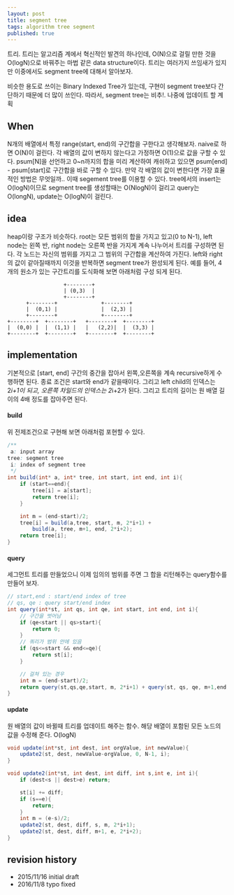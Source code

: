 ```yaml
---
layout: post
title: segment tree
tags: algorithm tree segment
published: true
---
```



트리. 트리는 알고리즘 계에서 혁신적인 발견의 하나인데, O(N)으로 걸릴 만한 것을 O(logN)으로 바꿔주는 마법 같은 data structure이다. 트리는 여러가지 쓰임새가 있지만 이중에서도 segment tree에 대해서 알아보자.

비슷한 용도로 쓰이는 Binary Indexed Tree가 있는데, 구현이 segment tree보다 간단하기 때문에 더 많이 쓰인다. 따라서, segment tree는 비추!. 나중에 업데이트 할 계획

## When

N개의 배열에서 특정 range(start, end)의 구간합을 구한다고 생각해보자. naive로 하면 O(N)이 걸린다.
각 배열의 값이 변하지 않는다고 가정하면 O(1)으로 값을 구할 수 있다. psum[N]을 선언하고 0~n까지의 합을 미리 계산하여 캐쉬하고 있으면 psum[end] - psum[start]로 구간합을 바로 구할 수 있다.
만약 각 배열의 값이 변한다면 가장 효율적인 방법은 무엇일까.. 이때 segement tree를 이용할 수 있다. tree에서의 insert는 O(logN)이므로 segment tree를 생성할때는 O(NlogN)이 걸리고 query는 O(longN), update는 O(logN)이 걸린다.


## idea

heap이랑 구조가 비슷하다. root는 모든 범위의 합을 가지고 있고(0 to N-1), left node는 왼쪽 반, right node는 오른쪽 반을 가지게 계속 나누어서 트리를 구성하면 된다. 각 노드는 자신의 범위를 가지고 그 범위의 구간합을 계산하여 가진다. left와 right의 값이 같아질때까지 이것을 반복하면 segment tree가 완성되게 된다. 
예를 들어, 4개의 원소가 있는 구간트리를 도식화해 보면 아래처럼 구성 되게 된다. 



```
                  +--------+
                  | (0,3)  |
                  +--------+
      +--------+              +--------+
      |  (0,1) |              |  (2,3) |
      +--------+              +--------+
+--------+  +--------+   +--------+  +--------+
|  (0,0) |  |  (1,1) |   |   (2,2)|  |  (3,3) |
+--------+  +--------+   +--------+  +--------+
```

## implementation

기본적으로 [start, end] 구간의 중간을 잡아서 왼쪽,오른쪽을 계속 recursive하게 수행하면 된다. 종료 조건은 start와 end가 같을때이다. 그리고 left child의 인덱스는 2*i+1이 되고, 오른쪽 차일드의 인덱스는 2*i+2가 된다. 
그리고 트리의 길이는 원 배열 길이의 4배 정도를 잡아주면 된다. 


#### build

위 전제조건으로 구현해 보면 아래처럼 포현할 수 있다. 


```java
/**
 a: input array
tree: segment tree
 i: index of segment tree  
 */ 
int build(int* a, int* tree, int start, int end, int i){
    if (start==end){
        tree[i] = a[start];
        return tree[i];
    }

    int m = (end-start)/2;
    tree[i] = build(a,tree, start, m, 2*i+1) +
        build(a, tree, m+1, end, 2*i+2);
    return tree[i];
}
```

#### query

세그먼트 트리를 만들었으니 이제 임의의 범위를 주면 그 합을 리턴해주는 query함수를 만들어 보자.


```java
// start,end : start/end index of tree
// qs, qe : query start/end index
int query(int*st, int qs, int qe, int start, int end, int i){
    // 구간을 벗어남
    if (qe<start || qs>start){
        return 0;
    }
    // 쿼리가 범위 안에 있음
    if (qs<=start && end<=qe){
        return st[i];
    }

    // 걸쳐 있는 경우
    int m = (end-start)/2;
    return query(st,qs,qe,start, m, 2*i+1) + query(st, qs, qe, m+1,end,2*i+2);
}
```

#### update

원 배열의 값이 바뀔때 트리를 업데이트 해주는 함수. 해당 배열이 포함된 모든 노드의 값을 수정해 준다. O(logN)


```java
void update(int*st, int dest, int orgValue, int newValue){
    update2(st, dest, newValue-orgValue, 0, N-1, i);
}

void update2(int*st, int dest, int diff, int s,int e, int i){
    if (dest<s || dest>e) return;

    st[i] += diff;
    if (s==e){    
        return;
    }
    int m = (e-s)/2;
    update2(st, dest, diff, s, m, 2*i+1);
    update2(st, dest, diff, m+1, e, 2*i+2);    
}
```



## revision history


- 2015/11/16 initial draft
- 2016/11/8 typo fixed
